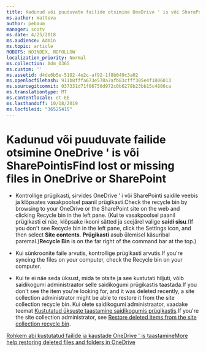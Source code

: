 ```yaml
---
title: Kadunud või puuduvate failide otsimine OneDrive ' is või SharePointis
ms.author: matteva
author: pebaum
manager: scotv
ms.date: 4/25/2018
ms.audience: Admin
ms.topic: article
ROBOTS: NOINDEX, NOFOLLOW
localization_priority: Normal
ms.collection: Adm_O365
ms.custom: ''
ms.assetid: d4de6b5e-5102-4e2c-af92-1f8b049c3a02
ms.openlocfilehash: 911b8fffa673e578a7afb83cfff305e4f1806013
ms.sourcegitcommit: 037331d71f06750d972c0b6278b23bb15c4806ca
ms.translationtype: MT
ms.contentlocale: et-EE
ms.lasthandoff: 10/18/2019
ms.locfileid: "36525415"
---
```

# <a name="find-lost-or-missing-files-in-onedrive-or-sharepoint"></a><span data-ttu-id="24c7a-102">Kadunud või puuduvate failide otsimine OneDrive ' is või SharePointis</span><span class="sxs-lookup"><span data-stu-id="24c7a-102">Find lost or missing files in OneDrive or SharePoint</span></span>

- <span data-ttu-id="24c7a-103">Kontrollige prügikasti, sirvides OneDrive ' i või SharePointi saidile veebis ja klõpsates vasakpoolsel paanil prügikasti.</span><span class="sxs-lookup"><span data-stu-id="24c7a-103">Check the recycle bin by browsing to your OneDrive or the SharePoint site on the web and clicking Recycle bin in the left pane.</span></span> <span data-ttu-id="24c7a-104">(Kui te vasakpoolsel paanil prügikasti ei näe, klõpsake ikooni sätted ja seejärel valige **saidi sisu**.</span><span class="sxs-lookup"><span data-stu-id="24c7a-104">(If you don't see Recycle bin in the left pane, click the Settings icon, and then select **Site contents**.</span></span> <span data-ttu-id="24c7a-105">**Prügikasti** asub ülemisel käsuribal paremal.)</span><span class="sxs-lookup"><span data-stu-id="24c7a-105">**Recycle Bin** is on the far right of the command bar at the top.)</span></span> 
    
- <span data-ttu-id="24c7a-106">Kui sünkroonite faile arvutis, kontrollige prügikasti arvutis.</span><span class="sxs-lookup"><span data-stu-id="24c7a-106">If you're syncing the files on your computer, check the Recycle bin on your computer.</span></span> 
    
- <span data-ttu-id="24c7a-107">Kui te ei näe seda üksust, mida te otsite ja see kustutati hiljuti, võib saidikogumi administraator selle saidikogumi prügikastis taastada.</span><span class="sxs-lookup"><span data-stu-id="24c7a-107">If you don't see the item you're looking for, and it was deleted recently, a site collection administrator might be able to restore it from the site collection recycle bin.</span></span> <span data-ttu-id="24c7a-108">Kui olete saidikogumi administraator, vaadake teemat [Kustutatud üksuste taastamine saidikogumis prügikastis](https://go.microsoft.com/fwlink/?linkid=866439).</span><span class="sxs-lookup"><span data-stu-id="24c7a-108">If you're the site collection administrator, see [Restore deleted items from the site collection recycle bin](https://go.microsoft.com/fwlink/?linkid=866439).</span></span>
    
[<span data-ttu-id="24c7a-109">Rohkem abi kustutatud failide ja kaustade OneDrive ' is taastamine</span><span class="sxs-lookup"><span data-stu-id="24c7a-109">More help restoring deleted files and folders in OneDrive</span></span>](https://go.microsoft.com/fwlink/?linkid=872872)
  

